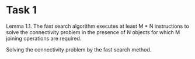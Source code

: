 # Task 1 #

Lemma 1.1. The fast search algorithm executes at least M * N instructions to solve the connectivity problem in the presence of N objects for which M joining operations are required.

Solving the connectivity problem by the fast search method.